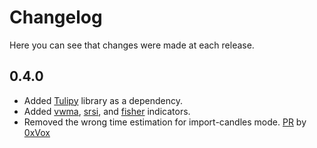 # Changelog

Here you can see that changes were made at each release. 

## 0.4.0
- Added [Tulipy](https://pypi.org/project/tulipy/) library as a dependency. 
- Added [vwma](./indicators/reference.html#vwma), [srsi](./indicators/reference.html#srsi), and [fisher](./indicators/reference.html#fisher) indicators. 
- Removed the wrong time estimation for import-candles mode. [PR](https://github.com/0xVox) by [0xVox](https://github.com/0xVox)